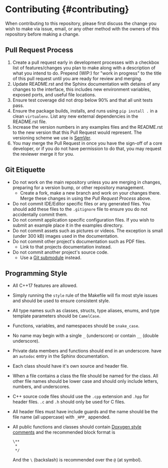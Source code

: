 Contributing {#contributing}
============================

When contributing to this repository, please first discuss the change you wish
to make via issue, email, or any other method with the owners of this repository
before making a change. 


## Pull Request Process

1. Create a pull request early in development processes with a checkbox list of
   features/changes you plan to make along with a description of what you intend
   to do.  Prepend (WIP:) for "work in progress" to the title of this pull request
   until you are ready for review and merging.
2. Update README.rst and the Sphinx documentation with detains of any changes to
   the interface, this includes new environment variables, exposed ports, and
   useful file locations.
3. Ensure test coverage did not drop below 90% and that all unit tests pass.
4. Ensure the package builds, installs, and runs using `pip install .` in
   a clean `virtualenv`.  List any new external dependencies in the README.rst
   file.
5. Increase the version numbers in any examples files and the README.rst to the
   new version that this Pull Request would represent. The versioning scheme we
   use is [SemVer](http://semver.org/).
6. You may merge the Pull Request in once you have the sign-off of a core
   developer, or if you do not have permission to do that, you may request the
   reviewer merge it for you.


## Git Etiquette

* Do not work on the main repository unless you are merging in changes, 
  preparing for a version bump, or other repository management.
  * Create a fork, make a new branch and work on your changes there.  Merge
    these changes in using the _Pull Request Process_ above.
* Do not commit IDE/Editor specific files or any generated files.  You should
  add these files to the `.gitignore` file to ensure you do not accidentally
  commit them.
* Do not commit application specific configuration files.  If you wish to submit
  an example place it in the examples directory.
* Do not commit assets such as pictures or videos.  The exception is small
  (under 300 kB) images used in the documentation.
* Do not commit other project's documentation such as PDF files.
  * Link to that projects documentation instead.
* Do not commit another project's source code.
  * Use a [Git submodule](https://git-scm.com/docs/git-submodule) instead.


## Programming Style

* All C++17 features are allowed.
* Simply running the `style` rule of the Makefile will fix most style issues and
  should be used to ensure consistent style.
* All type names such as classes, structs, type aliases, enums, and type
  template parameters should be `CamelCase`.
* Functions, variables, and namespaces should be `snake_case`.
* No name may begin with a single `_` (underscore) or contain `__` (double
  underscore).
* Private data members and functions should end in an underscore.
  have an `autodoc` entry in the Sphinx documentation.
* Each class should have it's own source and header file.
* When a file contains a class the file should be named for the class.  All
  other file names should be lower case and should only include letters,
  numbers, and underscores.
* C++ source code files should use the `.cpp` extension and `.hpp` for header
  files.  `.c` and `.h` should only be used for C files.
* All header files must have include guards and the name should be the file name
  (all uppercase) with `_HPP_` appended.
* All public functions and classes should contain [Doxygen style
  comments](https://www.stack.nl/~dimitri/doxygen/manual/docblocks.html) and the
  recommended block format is

      \**
       *
       */

  And the `\` (backslash) is recommended over the `@` (at symbol).

